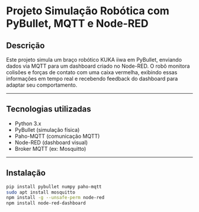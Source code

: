 # Projeto Simulação Robótica com PyBullet, MQTT e Node-RED

## Descrição

Este projeto simula um braço robótico KUKA iiwa em PyBullet, enviando dados via MQTT para um dashboard criado no Node-RED. O robô monitora colisões e forças de contato com uma caixa vermelha, exibindo essas informações em tempo real e recebendo feedback do dashboard para adaptar seu comportamento.

---

## Tecnologias utilizadas

- Python 3.x  
- PyBullet (simulação física)  
- Paho-MQTT (comunicação MQTT)  
- Node-RED (dashboard visual)  
- Broker MQTT (ex: Mosquitto)  

---

## Instalação

```bash
pip install pybullet numpy paho-mqtt
sudo apt install mosquitto
npm install -g --unsafe-perm node-red
npm install node-red-dashboard
